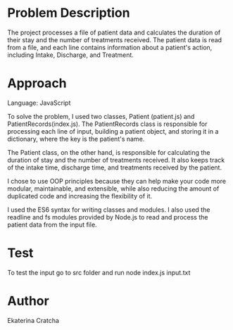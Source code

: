 # Problem Description

The project processes a file of patient data and calculates the duration of their stay and the number of treatments received. The patient data is read from a file, and each line contains information about a patient's action, including Intake, Discharge, and Treatment.

# Approach

Language: JavaScript

To solve the problem, I used two classes, Patient (patient.js) and PatientRecords(index.js). The PatientRecords class is responsible for processing each line of input, building a patient object, and storing it in a dictionary, where the key is the patient's name.

The Patient class, on the other hand, is responsible for calculating the duration of stay and the number of treatments received. It also keeps track of the intake time, discharge time, and treatments received by the patient.

I chose to use OOP principles because they can help make your code more modular, maintainable, and extensible, while also reducing the amount of duplicated code and increasing the flexibility of it.

I used the ES6 syntax for writing classes and modules. I also used the readline and fs modules provided by Node.js to read and process the patient data from the input file.

# Test
To test the input go to src folder and run node index.js input.txt 

# Author

Ekaterina Cratcha